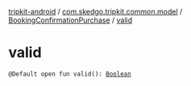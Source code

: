 [tripkit-android](../../index.md) / [com.skedgo.tripkit.common.model](../index.md) / [BookingConfirmationPurchase](index.md) / [valid](./valid.md)

# valid

`@Default open fun valid(): `[`Boolean`](https://kotlinlang.org/api/latest/jvm/stdlib/kotlin/-boolean/index.html)